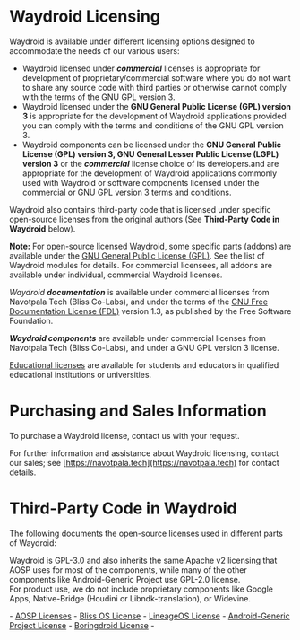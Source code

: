 # Waydroid Licensing

Waydroid is available under different licensing options designed to accommodate the needs of our various users:

* Waydroid licensed under ***commercial*** licenses is appropriate for development of proprietary/commercial software where you do not want to share any source code with third parties or otherwise cannot comply with the terms of the GNU GPL version 3\.  
* Waydroid licensed under the **GNU General Public License (GPL) version 3** is appropriate for the development of Waydroid applications provided you can comply with the terms and conditions of the GNU GPL version 3\.  
* Waydroid components can be licensed under the **GNU General Public License (GPL) version 3, GNU General Lesser Public License (LGPL) version 3** or the ***commercial*** license choice of its developers.and are appropriate for the development of Waydroid applications commonly used with Waydroid or software components licensed under the commercial or GNU GPL version 3 terms and conditions.

Waydroid also contains third-party code that is licensed under specific open-source licenses from the original authors (See **Third-Party Code in Waydroid** below).

**Note:** For open-source licensed Waydroid, some specific parts (addons) are available under the [GNU General Public License (GPL)](https://doc.qt.io/qt-6/gpl.html). See the list of Waydroid modules for details. For commercial licensees, all addons are available under individual, commercial Waydroid licenses.

*Waydroid **documentation*** is available under commercial licenses from Navotpala Tech (Bliss Co-Labs), and under the terms of the [GNU Free Documentation License (FDL)](https://doc.qt.io/qt-6/fdl.html) version 1.3, as published by the Free Software Foundation.

***Waydroid components*** are available under commercial licenses from Navotpala Tech (Bliss Co-Labs), and under a GNU GPL version 3 license.

[Educational licenses](https://qt.io/qt-educational-license) are available for students and educators in qualified educational institutions or universities.

# Purchasing and Sales Information

To purchase a Waydroid license, contact us with your request.

For further information and assistance about Waydroid licensing, contact our sales; see [https://navotpala.tech](https://navotpala.tech)  for contact details.

# Third-Party Code in Waydroid

The following documents the open-source licenses used in different parts of Waydroid:

Waydroid is GPL-3.0 and also inherits the same Apache v2 licensing that AOSP uses for most of the components, while many of the other components like Android-Generic Project use GPL-2.0 license.  
For product use, we do not include proprietary components like Google Apps, Native-Bridge (Houdini or Libndk-translation), or Widevine. 

\- [AOSP Licenses](https://source.android.com/docs/setup/about/licenses) \- [Bliss OS License](https://github.com/BlissRoms-x86/manifest/blob/arcadia-x86/License) \- [LineageOS License](https://lineageos.org/legal/) \- [Android-Generic Project License](https://github.com/android-generic/vendor_ag/blob/unified/LICENSE.md) \- [Boringdroid License](https://github.com/boringdroid/boringdroid/blob/master/LICENSE) \-

